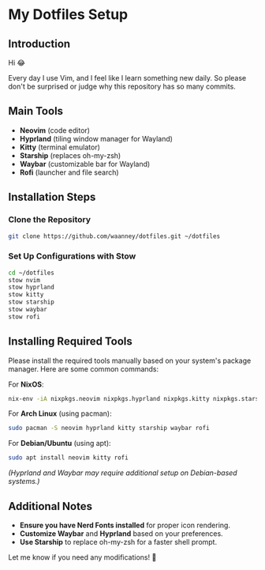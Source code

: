 # My Dotfiles Setup

## Introduction

Hi 😂

Every day I use Vim, and I feel like I learn something new daily. So please don't be surprised or judge why this repository has so many commits.

## Main Tools


- **Neovim** (code editor)
- **Hyprland** (tiling window manager for Wayland)
- **Kitty** (terminal emulator)
- **Starship** (replaces oh-my-zsh)
- **Waybar** (customizable bar for Wayland)
- **Rofi** (launcher and file search)

## Installation Steps

### Clone the Repository
```bash
git clone https://github.com/waanney/dotfiles.git ~/dotfiles
```

### Set Up Configurations with Stow
```bash
cd ~/dotfiles
stow nvim
stow hyprland
stow kitty
stow starship
stow waybar
stow rofi
```

## Installing Required Tools

Please install the required tools manually based on your system's package manager. Here are some common commands:

For **NixOS**:
```bash
nix-env -iA nixpkgs.neovim nixpkgs.hyprland nixpkgs.kitty nixpkgs.starship nixpkgs.waybar nixpkgs.rofi
```

For **Arch Linux** (using pacman):
```bash
sudo pacman -S neovim hyprland kitty starship waybar rofi
```

For **Debian/Ubuntu** (using apt):
```bash
sudo apt install neovim kitty rofi
```
*(Hyprland and Waybar may require additional setup on Debian-based systems.)*

## Additional Notes

- **Ensure you have Nerd Fonts installed** for proper icon rendering.
- **Customize Waybar** and **Hyprland** based on your preferences.
- **Use Starship** to replace oh-my-zsh for a faster shell prompt.

Let me know if you need any modifications! 🚀
